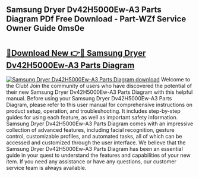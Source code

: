 ## Samsung Dryer Dv42H5000Ew-A3 Parts Diagram PDf Free Download - Part-WZf Service Owner Guide 0ms0e

# <h2><a href="http://dfqya2v.blite.top/?on=Samsung+Dryer+Dv42H5000Ew-A3+Parts+Diagram">🔗Download New 👉🔴 Samsung Dryer Dv42H5000Ew-A3 Parts Diagram</a></h2>

[![Samsung Dryer Dv42H5000Ew-A3 Parts Diagram download](https://i.imgur.com/lujVjoI.png)](http://dfqya2v.blite.top/?on=Samsung+Dryer+Dv42H5000Ew-A3+Parts+Diagram)
Welcome to the Club! Join the community of users who have discovered the potential of their new Samsung Dryer Dv42H5000Ew-A3 Parts Diagram with this helpful manual. Before using your Samsung Dryer Dv42H5000Ew-A3 Parts Diagram, please refer to this user manual for comprehensive instructions on product setup, operation, and troubleshooting. It includes step-by-step guides for using each feature, as well as important safety information. Samsung Dryer Dv42H5000Ew-A3 Parts Diagram comes with an impressive collection of advanced features, including facial recognition, gesture control, customizable profiles, and automated tasks, all of which can be accessed and customized through the user interface. We believe that the Samsung Dryer Dv42H5000Ew-A3 Parts Diagram has been an essential guide in your quest to understand the features and capabilities of your new item. If you need any assistance or have any questions, our customer service team is always available.
